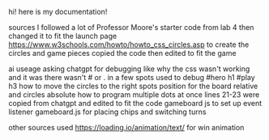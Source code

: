 hi!
here is my documentation!

sources
I followed a lot of Professor Moore's starter code from lab 4 then changed it to fit the launch page
https://www.w3schools.com/howto/howto_css_circles.asp to create the circles and game pieces copied the code then edited to fit the game

ai useage
asking chatgpt for debugging like why the css wasn't working and it was there wasn't # or . in a few spots 
used to debug #hero h1 #play h3 
how to move the circles to the right spots 
position for the board relative and circles absolute
how to program multiple dots at once lines 21-23 were copied from chatgpt and edited to fit the code
gameboard js to set up event listener
gameboard.js for placing chips and switching turns

other sources used 
https://loading.io/animation/text/
for win animation

